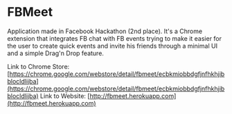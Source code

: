 FBMeet
======

Application made in Facebook Hackathon (2nd place).
It's a Chrome extension that integrates FB chat with FB events trying to make it easier 
for the user to create quick events and invite his friends through a minimal UI and a simple Drag'n Drop feature.

Link to Chrome Store: [https://chrome.google.com/webstore/detail/fbmeet/ecbkmiobbdgfjnfhkhjibblocldlijba](https://chrome.google.com/webstore/detail/fbmeet/ecbkmiobbdgfjnfhkhjibblocldlijba)
Link to Website: [http://fbmeet.herokuapp.com](http://fbmeet.herokuapp.com)